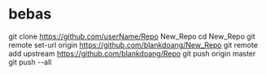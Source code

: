 # bebas
git clone https://github.com/userName/Repo New_Repo
cd New_Repo
git remote set-url origin https://github.com/blankdoang/New_Repo
git remote add upstream https://github.com/blankdoang/Repo
git push origin master
git push --all
